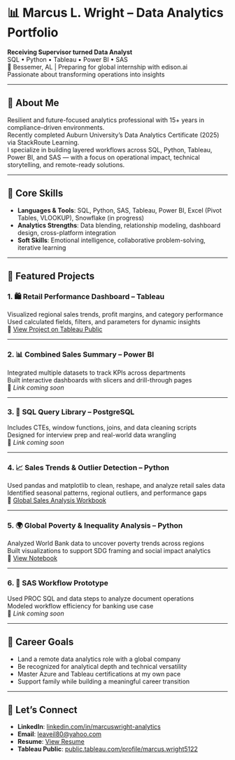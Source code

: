 # 📊 Marcus L. Wright – Data Analytics Portfolio

**Receiving Supervisor turned Data Analyst**  
SQL • Python • Tableau • Power BI • SAS  
📍 Bessemer, AL | Preparing for global internship with edison.ai  
Passionate about transforming operations into insights

---

## 👤 About Me

Resilient and future-focused analytics professional with 15+ years in compliance-driven environments.  
Recently completed Auburn University’s Data Analytics Certificate (2025) via StackRoute Learning.  
I specialize in building layered workflows across SQL, Python, Tableau, Power BI, and SAS — with a focus on operational impact, technical storytelling, and remote-ready solutions.

---

## 🧠 Core Skills

- **Languages & Tools**: SQL, Python, SAS, Tableau, Power BI, Excel (Pivot Tables, VLOOKUP), Snowflake (in progress)  
- **Analytics Strengths**: Data blending, relationship modeling, dashboard design, cross-platform integration  
- **Soft Skills**: Emotional intelligence, collaborative problem-solving, iterative learning

---

## 🚀 Featured Projects

### 1. 🛍️ Retail Performance Dashboard – Tableau  
Visualized regional sales trends, profit margins, and category performance  
Used calculated fields, filters, and parameters for dynamic insights  
🔗 [View Project on Tableau Public](https://public.tableau.com/app/profile/marcus.wright5122/viz/Retail_Performance_Dashboard_2025/RetailSalesTrendsTableauShowcase)

---

### 2. 📊 Combined Sales Summary – Power BI  
Integrated multiple datasets to track KPIs across departments  
Built interactive dashboards with slicers and drill-through pages  
🔗 *Link coming soon*

---

### 3. 🧮 SQL Query Library – PostgreSQL  
Includes CTEs, window functions, joins, and data cleaning scripts  
Designed for interview prep and real-world data wrangling  
🔗 *Link coming soon*

---

### 4. 📈 Sales Trends & Outlier Detection – Python  
Used pandas and matplotlib to clean, reshape, and analyze retail sales data  
Identified seasonal patterns, regional outliers, and performance gaps  
🔗 [Global Sales Analysis Workbook](https://github.com/marcuslwright/heathion333/blob/main/dashboards/Global_sales_Analysis_Marcus%20Wright.xlsx) 

---

### 5. 🌍 Global Poverty & Inequality Analysis – Python  
Analyzed World Bank data to uncover poverty trends across regions  
Built visualizations to support SDG framing and social impact analytics  
 🔗 [View Notebook](https://github.com/heathion333/marcuslwright/blob/main/poverty-analysis-worldbank.ipynb)

---

### 6. 🏦 SAS Workflow Prototype  
Used PROC SQL and data steps to analyze document operations  
Modeled workflow efficiency for banking use case  
🔗 *Link coming soon*

---

## 🎯 Career Goals

- Land a remote data analytics role with a global company  
- Be recognized for analytical depth and technical versatility  
- Master Azure and Tableau certifications at my own pace  
- Support family while building a meaningful career transition

---

## 🤝 Let’s Connect

- **LinkedIn**: [linkedin.com/in/marcuswright-analytics](https://www.linkedin.com/in/marcuswright-analytics)  
- **Email**: leaveil80@yahoo.com  
- **Resume**: [View Resume](https://github.com/marcuslwright/resume/blob/main/Marcus_Wright_Resume.pdf)  
- **Tableau Public**: [public.tableau.com/profile/marcus.wright5122](https://public.tableau.com/app/profile/marcus.wright5122)
